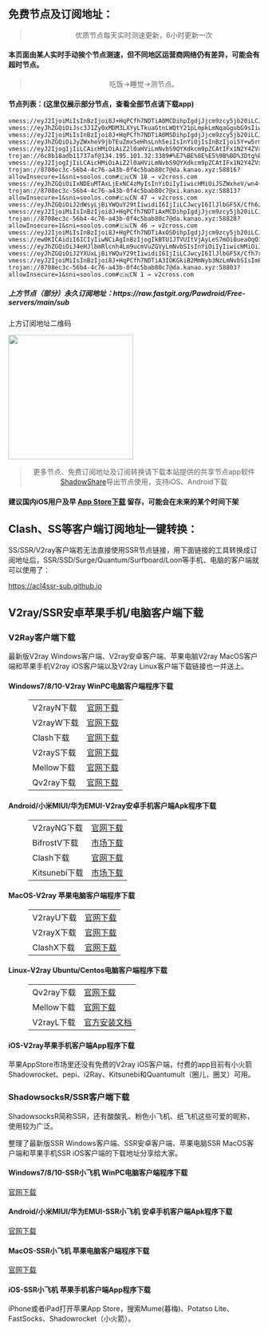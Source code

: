 
<h2>免费节点及订阅地址：</h2>
<blockquote>
<p style="text-align: center;">优质节点每天实时测速更新，6小时更新一次</p>
</blockquote>
<h4>本页面由某人实时手动挨个节点测速，但不同地区运营商网络仍有差异，可能会有超时节点。</h4>
<blockquote>
<p style="text-align: center;">吃饭->睡觉->测节点。</p>
</blockquote>
<h4>节点列表：(这里仅展示部分节点，查看全部节点请下载app)</h4>

```trojan://6c8b18adb11737af@5.44.249.157:3389#%E6%96%B0%E5%8A%A0%E5%9D%A1%3Dtg%E9%A2%91%E9%81%93%3A%40bpjzx2%3D10
vmess://eyJ2IjoiMiIsInBzIjoi8J+HqPCfh7NDTiA0MCDihpIgdjJjcm9zcy5jb20iLCJhZGQiOiJwcm8wMS5teTExODgub3JnIiwicG9ydCI6IjMxNTMiLCJ0eXBlIjoibm9uZSIsImlkIjoiZWM5MDhlNTUtMjVmNS0zZGE1LTlkMGItM2U0ZDIwZmExYTNiIiwiYWlkIjoiMCIsIm5ldCI6IndzIiwicGF0aCI6Ii8iLCJob3N0IjoidWswMS1pZXBsLm5ic2QudXMiLCJ0bHMiOiJ0bHMifQ==
vmess://eyJhZGQiOiJsc3J1Zy0xMDM3LXYyLTkuaGtnLWQtY21pLmpkLmNqaGgubG9sIiwidiI6IjIiLCJwcyI6IlJlbGF5X/Cfj4FaWi3wn4+BWlpfMTQyNyIsInBvcnQiOjg4OCwiaWQiOiJjYWFjNjI4NS01MTFjLTRhMDctYjZkYi1lZGZiZGNmZTM4ODkiLCJhaWQiOiIwIiwibmV0Ijoid3MiLCJ0eXBlIjoiIiwiaG9zdCI6Im5vZGUuaW5mb3J1bi53b3JrIiwicGF0aCI6Ii9qZTV4M3BCTjF2ZXozTlF1ZE5rQiIsInRscyI6InRscyJ9
vmess://eyJ2IjoiMiIsInBzIjoi8J+HqPCfh7NDTiA0MSDihpIgdjJjcm9zcy5jb20iLCJhZGQiOiJwcm8wMS5teTExODgub3JnIiwicG9ydCI6IjMxODMiLCJ0eXBlIjoibm9uZSIsImlkIjoiZWM5MDhlNTUtMjVmNS0zZGE1LTlkMGItM2U0ZDIwZmExYTNiIiwiYWlkIjoiMCIsIm5ldCI6IndzIiwicGF0aCI6Ii8iLCJob3N0IjoiZGUwMS5jb250YWJvLm5ic2QudXMiLCJ0bHMiOiJ0bHMifQ==
vmess://eyJhZGQiOiJyZWxheV9jbTEuZmx5eHhsLnh5eiIsInYiOjIsInBzIjoi5Y+w5rm+PXRn6aKR6YGTOjI9OSIsInBvcnQiOiI0NjA5NiIsImlkIjoiYzE1ZWVmZTUtYTQyZi00Y2M3LWFiMDItMzc2YjZkZmVkOWUwIiwiYWlkIjoiMCIsInNjeSI6ImF1dG8iLCJuZXQiOiJ3cyIsInR5cGUiOiIiLCJob3N0IjoiZjkzMmMzZDk4OTgxYi5kb3dubG9hZC5taWNyb3NvZnQuY29tIiwidGxzIjoidGxzIiwicGF0aCI6Ii9waWMvZmppZXcyLTA1NGowZ2V3bjIzay0xZnIifQ==
vmess://eyJ2IjogIjIiLCAicHMiOiAiZ2l0aHViLmNvbS9QYXdkcm9pZCAtIFx1N2Y4ZVx1NTZmZFx1N2ViZFx1N2VhNkRpZ2l0YWxPY2Vhblx1NjU3MFx1NjM2ZVx1NGUyZFx1NWZjMyAzIiwgImFkZCI6ICIzMmExNjY0OS0yZDRlLTQzNjgtODVlMC0yYjEzOTUyNTlmOTUuY2hlbWUudGVjaCIsICJwb3J0IjogIjgwIiwgInR5cGUiOiAibm9uZSIsICJpZCI6ICJjY2U1NjQ5ZS1iZmIwLTQwMTEtYjRlNC00ODMzYjRkYWIyZTYiLCAiYWlkIjogIjAiLCAibmV0IjogIndzIiwgInBhdGgiOiAiL3lpdGFpIiwgImhvc3QiOiAiZ2QuMTg5LmNuIiwgInRscyI6ICIifQ==
trojan://6c8b18adb11737af@134.195.101.32:3389#%E7%BE%8E%E5%9B%BD%3Dtg%E9%A2%91%E9%81%93%3A%40bpjzx2%3D1
vmess://eyJ2IjogIjIiLCAicHMiOiAiZ2l0aHViLmNvbS9QYXdkcm9pZCAtIFx1N2Y4ZVx1NTZmZFx1NjBlMFx1NjY2ZVx1NTE2Y1x1NTNmOCAxMSIsICJhZGQiOiAiMTUuMjM1LjE0Ny4xODYiLCAicG9ydCI6ICI4MCIsICJ0eXBlIjogIm5vbmUiLCAiaWQiOiAiNmZlYTE2NDktNDI1Yi00MDkyLWJmNTMtMjk3OTIxNTJjOTI1IiwgImFpZCI6ICIwIiwgIm5ldCI6ICJ3cyIsICJwYXRoIjogIi9zc2hraXQvRXJ0dXNnODYvNjM1MDE0NjM4YzI2NC8iLCAiaG9zdCI6ICIxNS4yMzUuMTQ3LjE4NiIsICJ0bHMiOiAiIn0=
trojan://8708ec3c-56b4-4c76-a43b-0f4c5bab80c7@da.kanao.xyz:58816?allowInsecure=1&sni=soolos.com#🇨🇳CN 18 → v2cross.com
vmess://eyJhZGQiOiIxNDEuMTAxLjExNC4zMyIsInYiOiIyIiwicHMiOiJSZWxheV/wn4+BWlot8J+Hq/Cfh7dGUl8xNDMwIiwicG9ydCI6NDQzLCJpZCI6ImU1YTg4Y2UyLWZjMWItNDVkMS05YzVmLTU1MzcyMWQyODAwNCIsImFpZCI6IjAiLCJuZXQiOiJ3cyIsInR5cGUiOiIiLCJob3N0IjoidjJyYXkxLnpodWppY24yLm9yZyIsInBhdGgiOiIvZG9uZ3RhaXdhbmcuY29tIiwidGxzIjoidGxzIn0=
trojan://8708ec3c-56b4-4c76-a43b-0f4c5bab80c7@xi.kanao.xyz:58813?allowInsecure=1&sni=soolos.com#🇨🇳CN 47 → v2cross.com
vmess://eyJhZGQiOiJ2dWsyLjBiYWQuY29tIiwidiI6IjIiLCJwcyI6IlJlbGF5X/Cfh6zwn4enR0It8J+HrPCfh6dHQl8wMiIsInBvcnQiOjQ0MywiaWQiOiI5MjcwOTRkMy1kNjc4LTQ3NjMtODU5MS1lMjQwZDBiY2FlODciLCJhaWQiOiIwIiwibmV0Ijoid3MiLCJ0eXBlIjoiIiwiaG9zdCI6InZ1azIuMGJhZC5jb20iLCJwYXRoIjoiL2NoYXQiLCJ0bHMiOiJ0bHMifQ==
vmess://eyJ2IjoiMiIsInBzIjoi8J+HqPCfh7NDTiAxMCDihpIgdjJjcm9zcy5jb20iLCJhZGQiOiJpbjA0Lm15MTE4OC5vcmciLCJwb3J0IjoiNjMwODYiLCJ0eXBlIjoibm9uZSIsImlkIjoiZWM5MDhlNTUtMjVmNS0zZGE1LTlkMGItM2U0ZDIwZmExYTNiIiwiYWlkIjoiMCIsIm5ldCI6IndzIiwicGF0aCI6Ii9tdWd1YSIsImhvc3QiOiJqcC1iYWxhbmNlci5teW4xZGVzLmNvbSIsInRscyI6InRscyJ9
trojan://8708ec3c-56b4-4c76-a43b-0f4c5bab80c7@da.kanao.xyz:58828?allowInsecure=1&sni=soolos.com#🇨🇳CN 46 → v2cross.com
vmess://eyJ2IjoiMiIsInBzIjoi8J+HqPCfh7NDTiAxOSDihpIgdjJjcm9zcy5jb20iLCJhZGQiOiJpbjAzLm15MTE4OC5vcmciLCJwb3J0IjoiNjMwMTQiLCJ0eXBlIjoibm9uZSIsImlkIjoiZWM5MDhlNTUtMjVmNS0zZGE1LTlkMGItM2U0ZDIwZmExYTNiIiwiYWlkIjoiMCIsIm5ldCI6IndzIiwicGF0aCI6Ii9tZyIsImhvc3QiOiJtdWd1YS11czAxLmNvdmlkMTkucmlwIiwidGxzIjoidGxzIn0=
vmess://ew0KICAidiI6ICIyIiwNCiAgInBzIjogIkBTU1JTVUItVjAyLeS7mOi0ueaOqOiNkDp2MmNyb3NzLmNvbSIsDQogICJhZGQiOiAidjI5LmhlZHVpYW4ub25saW5lIiwNCiAgInBvcnQiOiAiMzA4NjYiLA0KICAiaWQiOiAiY2JiM2Y4NzctZDFmYi0zNDRjLTg3YTktZDE1M2JmZmQ1NDg0IiwNCiAgImFpZCI6ICIyIiwNCiAgInNjeSI6ICJhdXRvIiwNCiAgIm5ldCI6ICJ3cyIsDQogICJ0eXBlIjogIm5vbmUiLA0KICAiaG9zdCI6ICJiYWlkdS5jb20iLA0KICAicGF0aCI6ICIvb29vbyIsDQogICJ0bHMiOiAiIiwNCiAgInNuaSI6ICIiLA0KICAiYWxwbiI6ICIiDQp9
vmess://eyJhZGQiOiJ4eHJlbmRlcnh4Lm9ucmVuZGVyLmNvbSIsInYiOiIyIiwicHMiOiJSZWxheV/wn4e68J+HuFVTLfCfh6nwn4eqREVfMTIyNiIsInBvcnQiOjQ0MywiaWQiOiI2MGQ5NWQ3OS0wMzU1LTQ1OTMtYTY2OS05MzNjMjljZjllNjQiLCJhaWQiOiIwIiwibmV0Ijoid3MiLCJ0eXBlIjoiIiwiaG9zdCI6IiIsInBhdGgiOiIvNjBkOTVkNzktMDM1NS00NTkzLWE2NjktOTMzYzI5Y2Y5ZTY0IiwidGxzIjoidGxzIn0=
vmess://eyJhZGQiOiJ2YXUxLjBiYWQuY29tIiwidiI6IjIiLCJwcyI6IlJlbGF5X/Cfh7rwn4e4VVMt8J+HpvCfh7pBVV8xMjIxIiwicG9ydCI6NDQzLCJpZCI6IjkyNzA5NGQzLWQ2NzgtNDc2My04NTkxLWUyNDBkMGJjYWU4NyIsImFpZCI6IjAiLCJuZXQiOiJ3cyIsInR5cGUiOiIiLCJob3N0IjoidmF1MS4wYmFkLmNvbSIsInBhdGgiOiIvY2hhdCIsInRscyI6InRscyJ9
vmess://eyJ2IjoiMiIsInBzIjoi8J+HqPCfh7NDTiA3IOKGkiB2MmNyb3NzLmNvbSIsImFkZCI6ImluMDYubXkxMTg4Lm9yZyIsInBvcnQiOiI2MzA4NiIsInR5cGUiOiJub25lIiwiaWQiOiJlYzkwOGU1NS0yNWY1LTNkYTUtOWQwYi0zZTRkMjBmYTFhM2IiLCJhaWQiOiIwIiwibmV0Ijoid3MiLCJwYXRoIjoiL211Z3VhIiwiaG9zdCI6ImpwLWJhbGFuY2VyLm15bjFkZXMuY29tIiwidGxzIjoidGxzIn0=
trojan://8708ec3c-56b4-4c76-a43b-0f4c5bab80c7@da.kanao.xyz:58803?allowInsecure=1&sni=soolos.com#🇨🇳CN 1 → v2cross.com
```
<h5>上方节点（部分）永久订阅地址：https://raw.fastgit.org/Pawdroid/Free-servers/main/sub</h5>
<p>上方订阅地址二维码</p>
<img src='https://raw.fastgit.org/Pawdroid/Free-servers/main/sub.png' width=250 height=250>
<blockquote style='text-align: center;'>更多节点、免费订阅地址及订阅转换请下载本站提供的共享节点app软件<a href='https://shadowshare.v2cross.com'>ShadowShare</a>导出节点使用，支持iOS、Android下载</blockquote>
<h4>建议国内iOS用户及早 <a href='https://apps.apple.com/cn/app/shadowshare/id1612647259'>App Store下载</a> 留存，可能会在未来的某个时间下架</h4>

<div class="nv-content-wrap entry-content">
<h2>Clash、SS等客户端订阅地址一键转换：</h2>
<p>SS/SSR/V2ray客户端若无法直接使用SSR节点链接，用下面链接的工具转换成订阅地址后，SSR/SSD/Surge/Quantum/Surfboard/Loon等手机、电脑的客户端就可以使用了：</p>
<p><a href="https://acl4ssr-sub.github.io" target="_blank" rel="noreferrer noopener nofollow">https://acl4ssr-sub.github.io</a></p>
<h2>V2ray/SSR安卓苹果手机/电脑客户端下载</h2>
<h3>V2Ray客户端下载</h3>
<p>最新版V2ray Windows客户端、V2ray安卓客户端、苹果电脑V2ray MacOS客户端和苹果手机V2ray iOS客户端以及V2ray Linux客户端下载链接也一并送上。</p>
<h4>Windows7/8/10-<strong>V2ray WinPC电脑客户端</strong>程序下载</h4>
<figure class="wp-block-table alignwide is-style-stripes"><table><tbody><tr><td>V2rayN下载</td><td><a href="https://github.com/2dust/v2rayN/releases" target="_blank" rel="noreferrer noopener">官网下载</a></td></tr><tr><td>V2rayW下载</td><td><a href="https://github.com/Cenmrev/V2RayW/releases" target="_blank" rel="noreferrer noopener">官网下载</a></td></tr><tr><td>Clash下载</td><td><a href="https://github.com/Fndroid/clash_for_windows_pkg/releases" target="_blank" rel="noreferrer noopener">官网下载</a></td></tr><tr><td>V2rayS下载</td><td><a href="https://github.com/Shinlor/V2RayS/releases" target="_blank" rel="noreferrer noopener">官网下载</a></td></tr><tr><td>Mellow下载</td><td><a href="https://github.com/mellow-io/mellow/releases" target="_blank" rel="noreferrer noopener">官网下载</a></td></tr><tr><td>Qv2ray下载</td><td><a href="https://github.com/Qv2ray/Qv2ray" target="_blank" rel="noreferrer noopener">官网下载</a></td></tr></tbody></table></figure>
<h4><strong>Android/小米MIUI/华为EMUI-V2ray安卓手机客户端</strong>Apk程序下载</h4>
<figure class="wp-block-table alignwide is-style-stripes"><table><tbody><tr><td>V2rayNG下载</td><td><a href="https://github.com/2dust/v2rayNG/releases" target="_blank" rel="noreferrer noopener">官网下载</a></td></tr><tr><td>BifrostV下载</td><td><a rel="noreferrer noopener" href="https://www.appsapk.com/downloading/latest/com.github.dawndiy.bifrostv-0.6.8.apk" target="_blank">市场下载</a></td></tr><tr><td>Clash下载</td><td><a href="https://github.com/Kr328/ClashForAndroid/releases" target="_blank" rel="noreferrer noopener">官网下载</a></td></tr><tr><td>Kitsunebi下载</td><td><a rel="noreferrer noopener" href="https://apkpure.com/kitsunebi/fun.kitsunebi.kitsunebi4android" target="_blank">市场下载</a></td></tr></tbody></table></figure>
<h4><strong>MacOS-V2ray <strong>苹果电脑</strong>客户端</strong>程序下载</h4>
<figure class="wp-block-table alignwide is-style-stripes"><table><tbody><tr><td>V2rayU下载</td><td><a href="https://github.com/yanue/V2rayU/releases" target="_blank" rel="noreferrer noopener">官网下载</a></td></tr><tr><td>V2rayX下载</td><td><a href="https://github.com/Cenmrev/V2RayX/releases" target="_blank" rel="noreferrer noopener">官网下载</a></td></tr><tr><td>ClashX下载</td><td><a href="https://github.com/yichengchen/clashX/releases" target="_blank" rel="noreferrer noopener">官网下载</a></td></tr></tbody></table></figure>
<h4><strong>Linux</strong>–<strong>V2ray Ubuntu/Centos电脑客户端</strong>程序下载</h4>
<figure class="wp-block-table alignwide is-style-stripes"><table><tbody><tr><td>Qv2ray下载</td><td><a href="https://github.com/Qv2ray/Qv2ray" target="_blank" rel="noreferrer noopener">官网下载</a></td></tr><tr><td>Mellow下载</td><td><a href="https://github.com/mellow-io/mellow/releases" target="_blank" rel="noreferrer noopener">官网下载</a></td></tr><tr><td>V2rayL下载</td><td><a rel="noreferrer noopener" href="https://github.com/jiangxufeng/v2rayL" target="_blank">官方安装文档</a></td></tr></tbody></table></figure>
<h4>iOS-<strong>V2ray苹果<strong>手机客户端</strong>App程序</strong>下载</h4>
<p>苹果AppStore市场里还没有免费的V2ray iOS客户端，付费的app目前有小火箭Shadowrocket、pepi、i2Ray、Kitsunebi和Quantumult（圈儿，圈叉）可用。</p>
<h3>ShadowsocksR/SSR客户端下载</h3>
<p>ShadowsocksR简称SSR，还有酸酸乳、粉色小飞机、纸飞机这些可爱的昵称，使用较为广泛。</p>
<p>整理了最新版SSR Windows客户端、SSR安卓客户端、苹果电脑SSR MacOS客户端和苹果手机SSR iOS客户端的下载地址分享给大家。</p>
<h4><strong>Windows7/8/10-<strong>SSR小飞机 WinPC电脑客户端</strong>程序下载</strong></h4>
<p><a rel="noreferrer noopener" href="https://github.com/shadowsocksrr/shadowsocksr-csharp/releases" target="_blank">官网下载</a></p>
<h4><strong><strong>Android/小米MIUI/华为EMUI-SSR小飞机 安卓手机客户端</strong>Apk程序下载</strong></h4>
<p><a rel="noreferrer noopener" href="https://github.com/shadowsocksrr/shadowsocksr-android/releases" target="_blank">官网下载</a></p>
<h4><strong><strong>MacOS-SSR小飞机 苹果电脑客户端</strong>程序下载</strong></h4>
<p><a href="https://github.com/qinyuhang/ShadowsocksX-NG-R/releases" target="_blank" rel="noreferrer noopener">官网下载</a></p>
<h4><strong>iOS-<strong>SSR小飞机 苹果手机客户端App程序</strong></strong>下载</h4>
<p>iPhone或者iPad打开苹果App Store，搜索Mume(暮梅)、Potatso Lite、FastSocks、Shadowrocket（小火箭）。</p>
